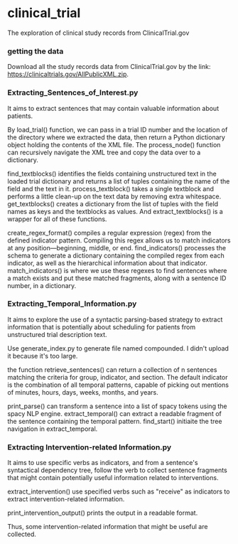 # clinical_trial
The exploration of clinical study records from ClinicalTrial.gov
### getting the data
Download all the study records data from ClinicalTrial.gov by the link: https://clinicaltrials.gov/AllPublicXML.zip.
### Extracting_Sentences_of_Interest.py
It aims to extract sentences that may contain valuable information about patients.

By load_trial() function, we can pass in a trial ID number and the location of the directory where we extracted the data, then return a Python dictionary object holding the contents of the XML file. The process_node() function can recursively navigate the XML tree and copy the data over to a dictionary.

find_textblocks() identifies the fields containing unstructured text in the loaded trial dictionary and returns a list of tuples containing the name of the field and the text in it. process_textblock() takes a single textblock and performs a little clean-up on the text data by removing extra whitespace. get_textblocks() creates a dictionary from the list of tuples with the field names as keys and the textblocks as values. And extract_textblocks() is a wrapper for all of these functions.

create_regex_format() compiles a regular expression (regex) from the defined indicator pattern. Compiling this regex allows us to match indicators at any position—beginning, middle, or end. find_indicators() processes the schema to generate a dictionary containing the compiled regex from each indicator, as well as the hierarchical information about that indicator. match_indicators() is where we use these regexes to find sentences where a match exists and put these matched fragments, along with a sentence ID number, in a dictionary.
### Extracting_Temporal_Information.py
It aims to explore the use of a syntactic parsing-based strategy to extract information that is potentially about scheduling for patients from unstructured trial description text.

Use generate_index.py to generate file named compounded. I didn't upload it because it's too large.

the function retrieve_sentences() can return a collection of n sentences matching the criteria for group, indicator, and section. The default indicator is the combination of all temporal patterns, capable of picking out mentions of minutes, hours, days, weeks, months, and years. 

print_parse() can transform a sentence into a list of spacy tokens using the spacy NLP engine. extract_temporal() can extract a readable fragment of the sentence containing the temporal pattern. find_start() initiaite the tree navigation in extract_temporal.
### Extracting Intervention-related Information.py
It aims to use specific verbs as indicators, and from a sentence's syntactical dependency tree, follow the verb to collect sentence fragments that might contain potentially useful information related to interventions.

extract_intervention() use specified verbs such as "receive" as indicators to extract intervention-related information.

print_intervention_output() prints the output in a readable format.

Thus, some intervention-related information that might be useful are collected.
